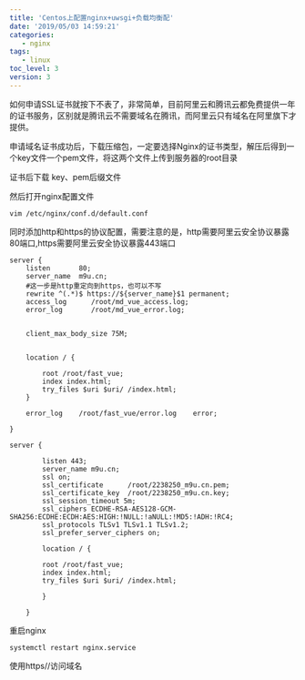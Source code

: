 ```yaml
---
title: 'Centos上配置nginx+uwsgi+负载均衡配'
date: '2019/05/03 14:59:21'
categories:
   - nginx
tags:
   - linux
toc_level: 3
version: 3
---
```


如何申请SSL证书就按下不表了，非常简单，目前阿里云和腾讯云都免费提供一年的证书服务，区别就是腾讯云不需要域名在腾讯，而阿里云只有域名在阿里旗下才提供。

申请域名证书成功后，下载压缩包，一定要选择Nginx的证书类型，解压后得到一个key文件一个pem文件，将这两个文件上传到服务器的root目录

证书后下载 key、pem后缀文件

然后打开nginx配置文件

```
vim /etc/nginx/conf.d/default.conf
```

同时添加http和https的协议配置，需要注意的是，http需要阿里云安全协议暴露80端口,https需要阿里云安全协议暴露443端口

```
server {
    listen       80;
    server_name  m9u.cn;
    #这一步是http重定向到https，也可以不写
    rewrite ^(.*)$ https://${server_name}$1 permanent;
    access_log      /root/md_vue_access.log;
    error_log       /root/md_vue_error.log;


    client_max_body_size 75M;


    location / {

        root /root/fast_vue;
        index index.html;
        try_files $uri $uri/ /index.html;
    }

    error_log    /root/fast_vue/error.log    error;

}

server {

        listen 443;
        server_name m9u.cn;
        ssl on;
        ssl_certificate      /root/2238250_m9u.cn.pem;
        ssl_certificate_key  /root/2238250_m9u.cn.key;
        ssl_session_timeout 5m;
        ssl_ciphers ECDHE-RSA-AES128-GCM-SHA256:ECDHE:ECDH:AES:HIGH:!NULL:!aNULL:!MD5:!ADH:!RC4;
        ssl_protocols TLSv1 TLSv1.1 TLSv1.2;
        ssl_prefer_server_ciphers on;

        location / {

        root /root/fast_vue;
        index index.html;
        try_files $uri $uri/ /index.html;

        }

    }
```

重启nginx

```
systemctl restart nginx.service
```

使用https//访问域名

  

